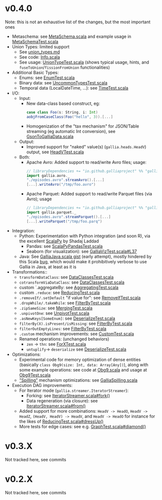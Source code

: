 # v0.4.0

Note: this is not an exhaustive list of the changes, but the most important ones

- <a name="221013105445"></a> Metaschema: see [MetaSchema.scala](https://github.com/galliaproject/gallia-core/blob/v0.4.0/src/main/scala/gallia/MetaSchema.scala) and example usage in [MetaSchemaTest.scala](https://github.com/galliaproject/gallia-testing/blob/v0.4.0/src/main/scala/galliatest/suites/MetaSchemaTest.scala)
- <a name="221013103753"></a> Union Types: limited support
	- See [union_types.md](https://github.com/galliaproject/gallia-docs/blob/v0.4.0/union_types.md)
	- See code: [Info.scala](https://github.com/galliaproject/gallia-core/blob/v0.4.0/src/main/scala/gallia/meta/Info.scala#L8-L10)
	- See usage: [UnionTypeTest.scala](https://github.com/galliaproject/gallia-testing/blob/v0.4.0/src/main/scala/galliatest/suites/UnionTypeTest.scala) (shows typical usage, hints, and `fuseToUnion`/`fissionFromUnion` functionalities)
- Additional Basic Types:
	- Enums: see [EnumTest.scala](https://github.com/galliaproject/gallia-testing/blob/v0.4.0/src/main/scala/galliatest/suites/EnumTest.scala)
	- Binary data: see [UncommonTypesTest.scala](https://github.com/galliaproject/gallia-testing/blob/v0.4.0/src/main/scala/galliatest/suites/single/UncommonTypesTest.scala)
	- Temporal data (LocalDateTime, ...): see [TimeTest.scala](https://github.com/galliaproject/gallia-testing/blob/v0.4.0/src/main/scala/galliatest/suites/TimeTest.scala)
- I/O:
	- Input:
		- New data-class based construct, eg:
			```scala
			case class Foo(s: String, i: Int)
			aobjFromCaseClass(Foo("hello", 3)).[...]
			```
		- Homogenization of the "tax mechanism" for JSON/Table streaming (eg automatic Int conversion), see [GsonToGalliaData.scala](https://github.com/galliaproject/gallia-core/blob/v0.4.0/src/main/scala/gallia/data/json/GsonToGalliaData.scala)
	- Output:
		- Improved support for "naked" value(s) (`gallia.heads.HeadV`) output, see [HeadVTest.scala](https://github.com/galliaproject/gallia-testing/blob/v0.4.0/src/main/scala/galliatest/suites/single/HeadVTest.scala)
	- Both:
		- <a name="221014125247"></a>Apache Avro: Added support to read/write Avro files; usage:
			```scala
			// libraryDependencies += "io.github.galliaproject" %% "gallia-avro" % "0.4.0"
			import gallia.avro._
			"./episodes.avro".streamAvro().[...]
			[...].writeAvro("/tmp/foo.avro")
			```
		- <a name="221014125248"></a> Apache Parquet: Added support to read/write Parquet files (via Avro); usage
			```scala
			// libraryDependencies += "io.github.galliaproject" %% "gallia-parquet" % "0.4.0"
			import gallia.parquet._
			"./episodes.avro".streamParquet().[...]
			[...].writeParquet("/tmp/foo.parq")
			```
- Integration:
	- <a name="221013104950"></a> Python: Experimentation with Python integration (and soon R), via the excellent [ScalaPy](https://scalapy.dev/) by Shadaj Laddad
		- Pandas: see [ScalaPyPandasTest.scala](https://github.com/galliaproject/gallia-python-integration/blob/v0.4.0/gallia-pandas/src/main/scala/gallia/pandas/ScalaPyPandasTest.scala)
		- Seaborn (for visualization): see [GalliaVizTest.scala#L37](https://github.com/galliaproject/gallia-python-integration/blob/master/gallia-python-viz/src/main/scala/gallia/pyviz/GalliaVizTest.scala#L37)
	- Java: See [GalliaJava.scala gist](https://gist.github.com/anthony-cros/9570ea90bb8430232ece3249eccac11a) (early attempt), mostly hindered by this Scala [bug](https://users.scala-lang.org/t/issue-with-calling-scala-code-from-java/8321/8), which would make it prohibitively verbose to use Gallia in Java, at least as it is
- Transformations::
	- `transformDataClass`: see [DataClassesTest.scala](https://github.com/galliaproject/gallia-testing/blob/v0.4.0/src/main/scala/galliatest/suites/single/DataClassesTest.scala#L13)
	- `cotransformViaDataClass`: see [DataClassesTest.scala](https://github.com/galliaproject/gallia-testing/blob/v0.4.0/src/main/scala/galliatest/suites/single/DataClassesTest.scala#L42)
	- custom `.aggregateBy: see [AggregatingTest.scala](https://github.com/galliaproject/gallia-testing/blob/v0.4.0/src/main/scala/galliatest/suites/multiple/AggregatingTest.scala#L17-L62)
	- custom `.reduce`: see [ReducingTest.scala](https://github.com/galliaproject/gallia-testing/blob/v0.4.0/src/main/scala/galliatest/suites/multiple/ReducingTest.scala#L69-L104)
	- `.removeIf/.setDefault` "if value for": see [RemoveIfTest.scala](https://github.com/galliaproject/gallia-testing/blob/v0.4.0/src/main/scala/galliatest/suites/single/RemoveIfTest.scala#L181)
	- `.dropWhile/.takeWhile`: see [FilterByTest.scala](https://github.com/galliaproject/gallia-testing/blob/v0.4.0/src/main/scala/galliatest/suites/multiple/FilterByTest.scala#L19)
	- `.zipSameSize`: see [MergingTest.scala](https://github.com/galliaproject/gallia-testing/blob/v0.4.0/src/main/scala/galliatest/suites/multiple/MergingTest.scala#L92)
	- `.unpivotOne`: see [UnpivotTest.scala](https://github.com/galliaproject/gallia-testing/blob/v0.4.0/src/main/scala/galliatest/suites/single/UnpivotTest.scala#L25)
	- `.asNewKeys[SomeEnum]`: see [DeserializeTest.scala](https://github.com/galliaproject/gallia-testing/blob/v0.4.0/src/main/scala/galliatest/suites/single/DeserializeTest.scala#L25)
	- `filterBy(X).isPresent/isMissing`: see [FilterByTest.scala](https://github.com/galliaproject/gallia-testing/blob/v0.4.0/src/main/scala/galliatest/suites/multiple/FilterByTest.scala#L55)
	- `filterOutEmptyLines`: see [FilterByTest.scala](https://github.com/galliaproject/gallia-testing/blob/v0.4.0/src/main/scala/galliatest/suites/multiple/FilterByTest.scala#L84)
	- `.custom` mechanism improvements: see [CustomTest.scala](https://github.com/galliaproject/gallia-testing/blob/v0.4.0/src/main/scala/galliatest/suites/CustomTest.scala#L19)
	- Renamed operations: (unchanged behaviors)
		- `zen` -> `thn`: see [ForXTest.scala](https://github.com/galliaproject/gallia-testing/blob/v0.4.0/src/main/scala/galliatest/suites/single/ForXTest.scala#L17)
		- `untuplify`-> `deserialize` see [DeserializeTest.scala](https://github.com/galliaproject/gallia-testing/blob/v0.4.0/src/main/scala/galliatest/suites/single/DeserializeTest.scala)
- Optimizations:
	- <a name="221013151606"></a>Experimental code for memory optimization of dense entities (basically `class Obg9(size: Int, data: Array[Any])`), along with some example operations: see code at [Obg9.scala](https://github.com/galliaproject/gallia-core/blob/v0.4.0/src/main/scala/gallia/obg9/Obg9.scala) and usage at [Obg9Test.scala](https://github.com/galliaproject/gallia-testing/blob/v0.4.0/src/main/scala/galliatest/suites/Obg9Test.scala)
	- ["Spilling"](https://github.com/galliaproject/gallia-core/blob/v0.4.0/README.md#spilling) mechanism optimizations: see [GalliaSpilling.scala](https://github.com/galliaproject/gallia-core/blob/v0.4.0/src/main/scala/gallia/atoms/utils/GalliaSpilling.scala)
- Execution DAG improvements:
	- For Iterator mode (`gallia.streamer.IteratorStreamer`):
		- Forking: see [IteratorStreamer.scala#fork()](https://github.com/galliaproject/gallia-core/blob/v0.4.0/src/main/scala/gallia/streamer/IteratorStreamer.scala#L26)
		- Data regeneration (via closure): see [IteratorStreamer.scala#from()](https://github.com/galliaproject/gallia-core/blob/v0.4.0/src/main/scala/gallia/streamer/IteratorStreamer.scala#L14)
	- Added support for more combinations: `HeadV -> HeadO`, `HeadV -> HeadZ`, `(HeadV, HeadV) -> HeadV`, and `HeadV -> HeadO` for instance for the likes of [ReducingTest.scala#dressUp()](https://github.com/galliaproject/gallia-testing/blob/v0.4.0/src/main/scala/galliatest/suites/multiple/ReducingTest.scala#L93)
	- More tests for edge cases: see e.g. [GraphTest.scala#diamond()](https://github.com/galliaproject/gallia-testing/blob/v0.4.0/src/main/scala/galliatest/suites/GraphTest.scala#L58)


# v0.3.X

Not tracked here, see commits


# v0.2.X

Not tracked here, see commits
<br/>
<br/>
<br/>
<br/>
<br/>
<br/>
<br/>
<br/>
<br/>
<br/>
<br/>
<br/>
<br/>
<br/>
<br/>
<br/>
<br/>
<br/>
<br/>
<br/>
<br/>
<br/>
<br/>
<br/>
<br/>
<br/>
<br/>
<br/>
<br/>
<br/>
<br/>
<br/>
<br/>
<br/>
<br/>
<br/>
<br/>
<br/>
<br/>
<br/>
<br/>
<br/>
<br/>
<br/>
<br/>
<br/>
<br/>
<br/>
